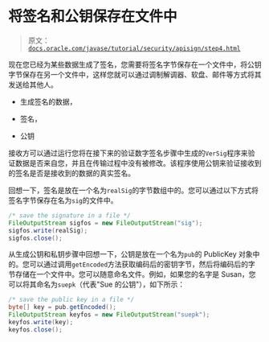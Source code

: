 # 将签名和公钥保存在文件中

> 原文：[`docs.oracle.com/javase/tutorial/security/apisign/step4.html`](https://docs.oracle.com/javase/tutorial/security/apisign/step4.html)

现在您已经为某些数据生成了签名，您需要将签名字节保存在一个文件中，将公钥字节保存在另一个文件中，这样您就可以通过调制解调器、软盘、邮件等方式将其发送给其他人。

+   生成签名的数据，

+   签名，

+   公钥

接收方可以通过运行您将在接下来的验证数字签名步骤中生成的`VerSig`程序来验证数据是否来自您，并且在传输过程中没有被修改。该程序使用公钥来验证接收到的签名是否是接收到的数据的真实签名。

回想一下，签名是放在一个名为`realSig`的字节数组中的。您可以通过以下方式将签名字节保存在名为`sig`的文件中。

```java
/* save the signature in a file */
FileOutputStream sigfos = new FileOutputStream("sig");
sigfos.write(realSig);
sigfos.close();

```

从生成公钥和私钥步骤中回想一下，公钥是放在一个名为`pub`的 PublicKey 对象中的。您可以通过调用`getEncoded`方法获取编码后的密钥字节，然后将编码后的字节存储在一个文件中。您可以随意命名文件。例如，如果您的名字是 Susan，您可以将其命名为`suepk`（代表"Sue 的公钥"），如下所示：

```java
/* save the public key in a file */
byte[] key = pub.getEncoded();
FileOutputStream keyfos = new FileOutputStream("suepk");
keyfos.write(key);
keyfos.close();

```
